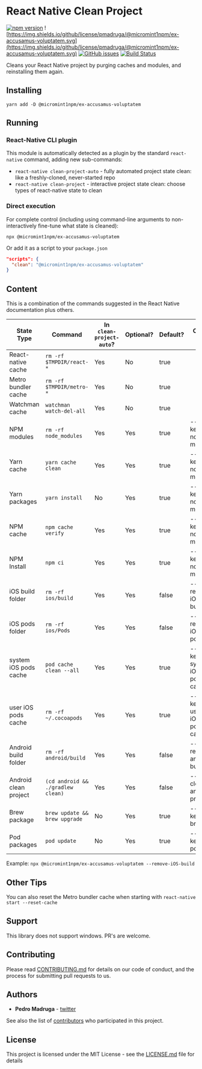 # React Native Clean Project

[![npm version](https://badge.fury.io/js/@micromint1npm/ex-accusamus-voluptatem.svg)](https://www.npmjs.com/package/@micromint1npm/ex-accusamus-voluptatem) ![https://img.shields.io/github/license/pmadruga/@micromint1npm/ex-accusamus-voluptatem.svg](https://img.shields.io/github/license/pmadruga/@micromint1npm/ex-accusamus-voluptatem.svg)
[![GitHub issues](https://img.shields.io/github/issues/pmadruga/@micromint1npm/ex-accusamus-voluptatem.svg)](https://github.com/micromint1npm/ex-accusamus-voluptatem/issues)
[![Build Status](https://travis-ci.org/pmadruga/@micromint1npm/ex-accusamus-voluptatem.svg?branch=master)](https://travis-ci.org/pmadruga/@micromint1npm/ex-accusamus-voluptatem)

Cleans your React Native project by purging caches and modules, and reinstalling them again.

## Installing

`yarn add -D @micromint1npm/ex-accusamus-voluptatem`

## Running

### React-Native CLI plugin

This module is automatically detected as a plugin by the standard `react-native` command, adding new sub-commands:

- `react-native clean-project-auto` - fully automated project state clean: like a freshly-cloned, never-started repo
- `react-native clean-project` - interactive project state clean: choose types of react-native state to clean

### Direct execution

For complete control (including using command-line arguments to non-interactively fine-tune what state is cleaned):

`npx @micromint1npm/ex-accusamus-voluptatem`

Or add it as a script to your `package.json`

```json
"scripts": {
  "clean": "@micromint1npm/ex-accusamus-voluptatem"
}
```

## Content

This is a combination of the commands suggested in the React Native documentation plus others.

| State Type                | Command                           | In `clean-project-auto`? | Optional? | Default? | Option Flag                  |
| ------------------------- | --------------------------------- | ------------------------ | --------- | -------- | ---------------------------- |
| React-native cache        | `rm -rf $TMPDIR/react-*`          | Yes                      | No        | true     |                              |
| Metro bundler cache       | `rm -rf $TMPDIR/metro-*`          | Yes                      | No        | true     |                              |
| Watchman cache            | `watchman watch-del-all`          | Yes                      | No        | true     |                              |
| NPM modules               | `rm -rf node_modules`             | Yes                      | Yes       | true     | --keep-node-modules          |
| Yarn cache                | `yarn cache clean`                | Yes                      | Yes       | true     | --keep-node-modules          |
| Yarn packages             | `yarn install`                    | No                       | Yes       | true     | --keep-node-modules          |
| NPM cache                 | `npm cache verify`                | Yes                      | Yes       | true     | --keep-node-modules          |
| NPM Install               | `npm ci`                          | Yes                      | Yes       | true     | --keep-node-modules          |
| iOS build folder          | `rm -rf ios/build`                | Yes                      | Yes       | false    | --remove-iOS-build           |
| iOS pods folder           | `rm -rf ios/Pods`                 | Yes                      | Yes       | false    | --remove-iOS-pods            |
| system iOS pods cache     | `pod cache clean --all`           | Yes                      | Yes       | true     | --keep-system-iOS-pods-cache |
| user iOS pods cache       | `rm -rf ~/.cocoapods`             | Yes                      | Yes       | true     | --keep-user-iOS-pods-cache   |
| Android build folder      | `rm -rf android/build`            | Yes                      | Yes       | false    | --remove-android-build       |
| Android clean project     | `(cd android && ./gradlew clean)` | Yes                      | Yes       | false    | --clean-android-project      |
| Brew package              | `brew update && brew upgrade`     | No                       | Yes       | true     | --keep-brew                  |
| Pod packages              | `pod update`                      | No                       | Yes       | true     | --keep-pods                  |

Example: `npx @micromint1npm/ex-accusamus-voluptatem --remove-iOS-build`

## Other Tips

You can also reset the Metro bundler cache when starting with `react-native start --reset-cache`

## Support 

This library does not support windows. PR's are welcome.

## Contributing

Please read [CONTRIBUTING.md](./CONTRIBUTING.md) for details on our code of conduct, and the process for submitting pull requests to us.

## Authors

- **Pedro Madruga** - [twitter](https://twitter.com/pmadruga_)

See also the list of [contributors](https://github.com/micromint1npm/ex-accusamus-voluptatem/graphs/contributors) who participated in this project.

## License

This project is licensed under the MIT License - see the [LICENSE.md](LICENSE.md) file for details
